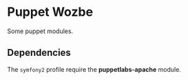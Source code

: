 # Puppet Wozbe

Some puppet modules.

## Dependencies

The `symfony2` profile require the **puppetlabs-apache** module.
